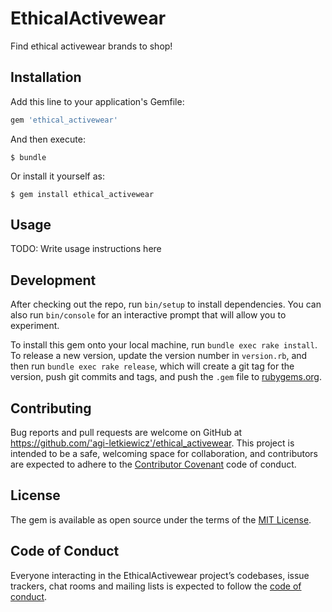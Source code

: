 # EthicalActivewear

Find ethical activewear brands to shop! 

## Installation

Add this line to your application's Gemfile:

```ruby
gem 'ethical_activewear'
```

And then execute:

    $ bundle

Or install it yourself as:

    $ gem install ethical_activewear

## Usage

TODO: Write usage instructions here

## Development

After checking out the repo, run `bin/setup` to install dependencies. You can also run `bin/console` for an interactive prompt that will allow you to experiment.

To install this gem onto your local machine, run `bundle exec rake install`. To release a new version, update the version number in `version.rb`, and then run `bundle exec rake release`, which will create a git tag for the version, push git commits and tags, and push the `.gem` file to [rubygems.org](https://rubygems.org).

## Contributing

Bug reports and pull requests are welcome on GitHub at https://github.com/'agi-letkiewicz'/ethical_activewear. This project is intended to be a safe, welcoming space for collaboration, and contributors are expected to adhere to the [Contributor Covenant](http://contributor-covenant.org) code of conduct.

## License

The gem is available as open source under the terms of the [MIT License](https://opensource.org/licenses/MIT).

## Code of Conduct

Everyone interacting in the EthicalActivewear project’s codebases, issue trackers, chat rooms and mailing lists is expected to follow the [code of conduct](https://github.com/'agi-letkiewicz'/ethical_activewear/blob/master/CODE_OF_CONDUCT.md).
